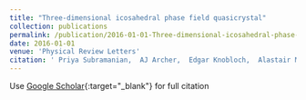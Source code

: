 ```yaml
---
title: "Three-dimensional icosahedral phase field quasicrystal"
collection: publications
permalink: /publication/2016-01-01-Three-dimensional-icosahedral-phase-field-quasicrystal
date: 2016-01-01
venue: 'Physical Review Letters'
citation: ' Priya Subramanian,  AJ Archer,  Edgar Knobloch,  Alastair M Rucklidge (2016) &quot;Three-dimensional icosahedral phase field quasicrystal.&quot; <i>Physical Review Letters</i>. 117, 075501.'
---
```

Use [Google Scholar](https://scholar.google.com/scholar?q=Three+dimensional+icosahedral+phase+field+quasicrystal){:target="_blank"} for full citation